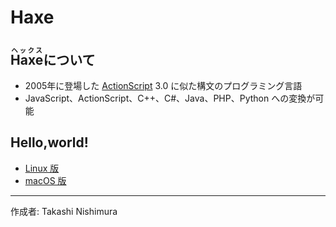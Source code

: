# Haxe

## <ruby>Haxe<rt>ヘックス</rt></ruby>について

* 2005年に登場した [ActionScript](https://ja.wikipedia.org/wiki/ActionScript) 3.0 に似た構文のプログラミング言語
* JavaScript、ActionScript、C++、C#、Java、PHP、Python への変換が可能

## Hello,world!

* [Linux 版](https://github.com/TakashiNishimura/HelloWorld/blob/master/Haxe/Haxe_linux.md)
* [macOS 版](https://github.com/TakashiNishimura/HelloWorld/blob/master/Haxe/Haxe_mac.md)

***
作成者: Takashi Nishimura